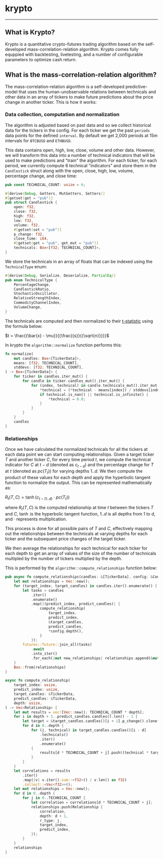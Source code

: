 # krypto

----------------------

## What is Krypto?

Krypto is a quantitative crypto-futures trading algorithm based on the self-developed mass-correlation-relation algorithm. Krypto comes fully equppied with backtesting, livetesting, and a number of configurable parameters to optimize cash return.

## What is the mass-correlation-relation algorithm?

The mass-correlation-relation algorithm is a self-developed predictive-model that uses the human-unobservable relations between technicals and other data in an array of tickers to make future predictions about the price change in another ticker. This is how it works:

### Data collection, computation and normalization

The algorithm is adjusted based on past data and so we collect historical data for the tickers in the config. For each ticker we get the past `periods` data points for the defined `interval`. By default we get 2,000 periods at 15m intervals for `BTCBUSD` and `ETHBUSD`.

This data contains open, high, low, close, volume and other data. However, we will transform this data into a number of technical indicators that will be used to make predictions and "train" the algorithm. For each ticker, for each period, we currently compute 6 technical "indicators" and store them in the `Candlestick` struct along with the open, close, high, low, volume, percentage change, and close time:

```rust
pub const TECHNICAL_COUNT: usize = 6;

#[derive(Debug, Getters, MutGetters, Setters)]
#[getset(get = "pub")]
pub struct Candlestick {
    open: f32,
    close: f32,
    high: f32,
    low: f32,
    volume: f32,
    #[getset(set = "pub")]
    p_change: f32,
    close_time: i64,
    #[getset(get = "pub", get_mut = "pub")]
    technicals: Box<[f32; TECHNICAL_COUNT]>,
}
```

We store the technicals in an array of floats that can be indexed using the `TechnicalType` enum:

```rust
#[derive(Debug, Serialize, Deserialize, PartialEq)]
pub enum TechnicalType {
    PercentageChange,
    CandlestickRatio,
    StochasticOscillator,
    RelativeStrengthIndex,
    CommodityChannelIndex,
    VolumeChange,
}
```

The technicals are computed and then normalized to their [t-statistic](https://en.wikipedia.org/wiki/T-statistic) using the formula below:

$`t = \frac{{\bar{x} - \mu}}{{\frac{{s}}{{\sqrt{n}}}}}`$

In krypto the ```algorithm::normalize``` function performs this:

```rust
fn normalize(
    mut candles: Box<[TickerData]>,
    means: [f32; TECHNICAL_COUNT],
    stddevs: [f32; TECHNICAL_COUNT],
) -> Box<[TickerData]> {
    for ticker in candles.iter_mut() {
        for candle in ticker.candles_mut().iter_mut() {
            for (index, technical) in candle.technicals_mut().iter_mut().enumerate() {
                *technical = (*technical - means[index]) / stddevs[index];
                if technical.is_nan() || technical.is_infinite() {
                    *technical = 0.0;
                }
            }
        }
    }
    candles
}
```

### Relationships

Once we have calculated the normalized technicals for all the tickers at each data point we can start computing relationships. Given a target ticker $`T`$ and another ticker $`C`$, for every time period $`t`$, we compute the technical indicator for $`C`$ at $`t-d`$ (denoted as $`c_{t-d}`$) and the percentage change for $`T`$ at $`t`$ (denoted as $`pc(T_t)`$) for varying depths $`1..d`$. We then compute the product of these values for each depth and apply the hyperbolic tangent function to normalize the output. This can be represented mathematically as:

$`
R_{t}(T, C) = \tanh(c_{t-(1..d)} \cdot pc(T_t))
`$

where $`R_{t}(T, C)`$ is the computed relationship at time $`t`$ between the tickers $`T`$ and $`C`$, $`\tanh`$ is the hyperbolic tangent function, $`1..d`$ is all depths from 1 to d, and $`\cdot`$ represents multiplication.

This process is done for all possible pairs of $`T`$ and $`C`$, effectively mapping out the relationships between the technicals at varying depths for each ticker and the subsequent price changes of the target ticker.

We then average the relationships for each technical for each ticker for each depth to get an array of values of the size of the number of technicals multipled by the number of tickers multiplied by the depth.

This is performed by the `algorithm::compute_relationships` function below:

```rust
pub async fn compute_relationships(candles: &[TickerData], config: &Config) -> Box<[Relationship]> {
    let mut relationships = Vec::new();
    for (target_index, target_candles) in candles.iter().enumerate() {
        let tasks = candles
            .iter()
            .enumerate()
            .map(|(predict_index, predict_candles)| {
                compute_relationship(
                    target_index,
                    predict_index,
                    &target_candles,
                    predict_candles,
                    *config.depth(),
                )
            });
        futures::future::join_all(tasks)
            .await
            .into_iter()
            .for_each(|mut new_relationships| relationships.append(&mut new_relationships));
    }
    Box::from(relationships)
}

async fn compute_relationship(
    target_index: usize,
    predict_index: usize,
    target_candles: &TickerData,
    predict_candles: &TickerData,
    depth: usize,
) -> Vec<Relationship> {
    let mut results = vec![Vec::new(); TECHNICAL_COUNT * depth];
    for i in depth + 1..predict_candles.candles().len() - 1 {
        let target = &target_candles.candles()[i + 1].p_change().clone();
        for d in 0..depth {
            for (j, technical) in target_candles.candles()[i - d]
                .technicals()
                .iter()
                .enumerate()
            {
                results[d * TECHNICAL_COUNT + j].push((technical * target).tanh());
            }
        }
    }
    let correlations = results
        .iter()
        .map(|v| v.iter().sum::<f32>() / v.len() as f32)
        .collect::<Vec<f32>>();
    let mut relationships = Vec::new();
    for d in 0..depth {
        for j in 0..TECHNICAL_COUNT {
            let correlation = correlations[d * TECHNICAL_COUNT + j];
            relationships.push(Relationship {
                correlation,
                depth: d + 1,
                r_type: j,
                target_index,
                predict_index,
            });
        }
    }
    relationships
}
```

